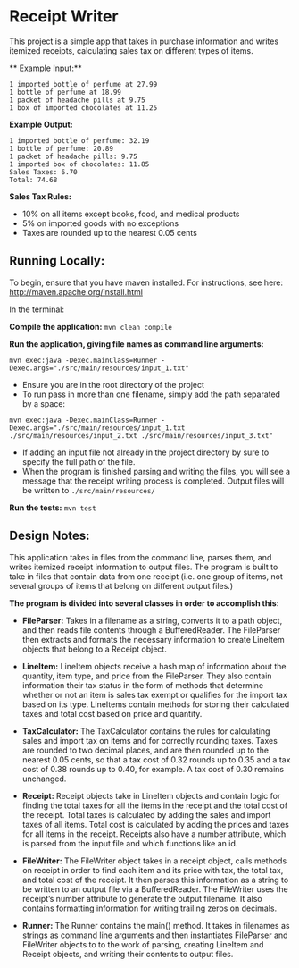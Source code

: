 # Receipt Writer
This project is a simple app that takes in purchase information and writes itemized receipts, calculating sales tax on different types of items. 

** Example Input:**
``` 
1 imported bottle of perfume at 27.99
1 bottle of perfume at 18.99
1 packet of headache pills at 9.75
1 box of imported chocolates at 11.25
```

**Example Output:**
```
1 imported bottle of perfume: 32.19
1 bottle of perfume: 20.89
1 packet of headache pills: 9.75
1 imported box of chocolates: 11.85
Sales Taxes: 6.70
Total: 74.68
```

**Sales Tax Rules:**
* 10% on all items except books, food, and medical products
* 5% on imported goods with no exceptions
* Taxes are rounded up to the nearest 0.05 cents

## Running Locally:
To begin, ensure that you have maven installed. For instructions, see here: http://maven.apache.org/install.html

In the terminal:

**Compile the application:** `mvn clean compile`

**Run the application, giving file names as command line arguments:**

`mvn exec:java -Dexec.mainClass=Runner -Dexec.args="./src/main/resources/input_1.txt"`

 * Ensure you are in the root directory of the project
 * To run pass in more than one filename, simply add the path separated by a space:

`mvn exec:java -Dexec.mainClass=Runner -Dexec.args="./src/main/resources/input_1.txt ./src/main/resources/input_2.txt ./src/main/resources/input_3.txt"`

 * If adding an input file not already in the project directory by sure to specify the full path of the file.
 * When the program is finished parsing and writing the files, you will see a message that the receipt writing process is completed. Output files will be written to `./src/main/resources/`

**Run the tests:** `mvn test`


## Design Notes:
This application takes in files from the command line, parses them, and writes itemized receipt information to output files. The program is built to take in files that contain data from one receipt (i.e. one group of items, not several groups of items that belong on different output files.)

**The program is divided into several classes in order to accomplish this:**

* **FileParser:** Takes in a filename as a string, converts it to a path object, and then reads file contents through a BufferedReader. The FileParser then extracts and formats the necessary information to create LineItem objects that belong to a Receipt object.

* **LineItem:** LineItem objects receive a hash map of information about the quantity, item type, and price from the FileParser. They also contain information their tax status in the form of methods that determine whether or not an item is sales tax exempt or qualifies for the import tax based on its type. LineItems contain methods for storing their calculated taxes and total cost based on price and quantity.

* **TaxCalculator:** The TaxCalculator contains the rules for calculating sales and import tax on items and for correctly rounding taxes. Taxes are rounded to two decimal places, and are then rounded up to the nearest 0.05 cents, so that a tax cost of 0.32 rounds up to 0.35 and a tax cost of 0.38 rounds up to 0.40, for example. A tax cost of 0.30 remains unchanged.

* **Receipt:** Receipt objects take in LineItem objects and contain logic for finding the total taxes for all the items in the receipt and the total cost of the receipt. Total taxes is calculated by adding the sales and import taxes of all items. Total cost is calculated by adding the prices and taxes for all items in the receipt. Receipts also have a number attribute, which is parsed from the input file and which functions like an id.

* **FileWriter:** The FileWriter object takes in a receipt object, calls methods on receipt in order to find each item and its price with tax, the total tax, and total cost of the receipt. It then parses this information as a string to be written to an output file via a BufferedReader. The FileWriter uses the receipt’s number attribute to generate the output filename. It also contains formatting information for writing trailing zeros on decimals.

* **Runner:** The Runner contains the main() method. It takes in filenames as strings as command line arguments and then instantiates FileParser and FileWriter objects to to the work of parsing, creating LineItem and Receipt objects, and writing their contents to output files.

